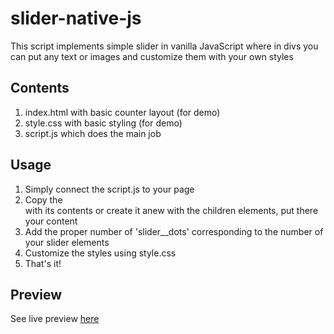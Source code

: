 # slider-native-js

This script implements simple slider in vanilla JavaScript where in divs you can put any text or images and customize them with your own styles

<h2>Contents</h2>
<ol>
<li>index.html with basic counter layout (for demo)</li>
<li>style.css with basic styling (for demo)</li>
<li>script.js which does the main job</li>
</ol>


<h2>Usage</h2>
<ol>
<li>Simply connect the script.js to your page </li>
<li>Copy the <div class='slider'> with its contents or create it anew with the children elements, put there your content
<li>Add the proper number of 'slider__dots' corresponding to the number of your slider elements
<li>Customize the styles using style.css  
<li>That's it!</li>
</ol>

<h2>Preview</h2>
See live preview <a href="https://nadyawyn.github.io/slider-native-js/">here</a>
